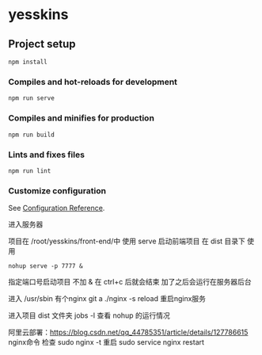 # yesskins

## Project setup
```
npm install
```

### Compiles and hot-reloads for development
```
npm run serve
```

### Compiles and minifies for production
```
npm run build
```

### Lints and fixes files
```
npm run lint
```

### Customize configuration
See [Configuration Reference](https://cli.vuejs.org/config/).

进入服务器

项目在 /root/yesskins/front-end/中
使用 serve 启动前端项目
在 dist 目录下 使用 
```
nohup serve -p 7777 &
``` 
指定端口号启动项目
不加 & 在 ctrl+c 后就会结束
加了之后会运行在服务器后台


进入 /usr/sbin 有个nginx git a
./nginx -s reload 重启nginx服务


进入项目 dist 文件夹  jobs -l 查看 nohup 的运行情况



阿里云部署：https://blog.csdn.net/qq_44785351/article/details/127786615
nginx命令 
检查 sudo nginx -t
重启 sudo service nginx restart
